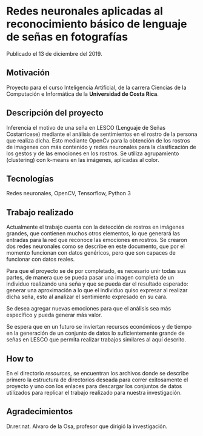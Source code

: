 # Redes neuronales aplicadas al reconocimiento básico de lenguaje de señas en fotografías

Publicado el 13 de diciembre del 2019.

## Motivación
Proyecto para el curso Inteligencia Artificial, de la carrera Ciencias de la Computación e Informática de la **Universidad de Costa Rica**.

## Descripción del proyecto
Inferencia el motivo de una seña en LESCO (Lenguaje de Señas Costarricese) mediante el análisis de sentimientos en el rostro de la persona que realiza dicha. Esto mediante OpenCv para la obtención de los rostros de imagenes con más contenido y redes neuronales para la clasificación de los gestos y de las emociones en los rostros. Se utiliza agrupamiento (clustering) con k-means en las imágenes, aplicadas al color.

## Tecnologías
Redes neuronales, OpenCV, Tensorflow, Python 3

## Trabajo realizado
Actualmente el trabajo cuenta con la detección de rostros en imágenes grandes, que contienen muchos otros elementos, lo que generará las entradas para la red que reconoce las emociones en rostros. Se crearon dos redes neuronales como se describe en este documento, que por el momento funcionan con datos genéricos, pero que son capaces de funcionar con datos reales. 
        
Para que el proyecto se de por completado, es necesario unir todas sus partes, de manera que se pueda pasar una imagen completa de un individuo realizando una seña y que se pueda dar el resultado esperado: generar una aproximación a lo que el individuo quiso expresar al realizar dicha seña, esto al analizar el sentimiento expresado en su cara.
        
Se desea agregar nuevas emociones para que el análisis sea más específico y pueda generar más valor.
        
Se espera que en un futuro se inviertan recursos económicos y de tiempo en la generación de un conjunto de datos lo suficientemente grande de señas en LESCO que permita realizar trabajos similares al aquí descrito.

## How to
En el directorio *resources*, se encuentran los archivos donde se describe primero la estructura de directorios deseada para correr exitosamente el proyecto y uno con los enlaces para descargar los conjuntos de datos utilizados para replicar el trabajo realizado para nuestra investigación.

## Agradecimientos
Dr.rer.nat. Alvaro de la Osa, profesor que dirigió la investigación. 
